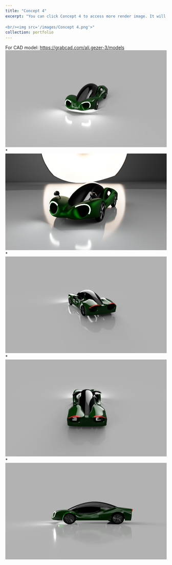 ```yaml
---
title: "Concept 4"
excerpt: "You can click Concept 4 to access more render image. It will be downloadable soon at grabcad.

<br/><img src='/images/Concept 4.png'>"
collection: portfolio
---
```



For CAD model: https://grabcad.com/ali.gezer-3/models
<br/><img src='/images/c4v1.png'>
*
<br/><img src='/images/c4v2.png'>
*
<br/><img src='/images/c4v3.png'>
*
<br/><img src='/images/c4v4.png'>
*
<br/><img src='/images/c4v5.png'>

